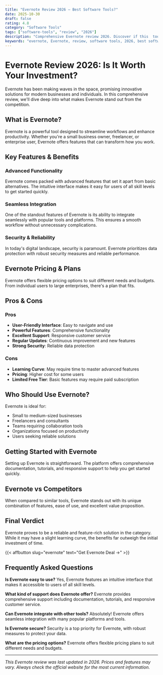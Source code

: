 ```yaml
---
title: "Evernote Review 2026 – Best Software Tools?"
date: 2025-10-30
draft: false
rating: 4.8
category: "Software Tools"
tags: ["software-tools", "review", "2026"]
description: "Comprehensive Evernote review 2026. Discover if this  tool is the best choice for your needs."
keywords: "evernote, Evernote, review, software tools, 2026, best software tools"
---
```


# Evernote Review 2026: Is It Worth Your Investment?

Evernote has been making waves in the  space, promising innovative solutions for modern businesses and individuals. In this comprehensive review, we'll dive deep into what makes Evernote stand out from the competition.

## What is Evernote?

Evernote is a powerful  tool designed to streamline workflows and enhance productivity. Whether you're a small business owner, freelancer, or enterprise user, Evernote offers features that can transform how you work.

## Key Features & Benefits

### Advanced Functionality
Evernote comes packed with advanced features that set it apart from basic alternatives. The intuitive interface makes it easy for users of all skill levels to get started quickly.

### Seamless Integration
One of the standout features of Evernote is its ability to integrate seamlessly with popular tools and platforms. This ensures a smooth workflow without unnecessary complications.

### Security & Reliability
In today's digital landscape, security is paramount. Evernote prioritizes data protection with robust security measures and reliable performance.

## Evernote Pricing & Plans

Evernote offers flexible pricing options to suit different needs and budgets. From individual users to large enterprises, there's a plan that fits.

## Pros & Cons

### Pros
- **User-Friendly Interface**: Easy to navigate and use
- **Powerful Features**: Comprehensive functionality
- **Excellent Support**: Responsive customer service
- **Regular Updates**: Continuous improvement and new features
- **Strong Security**: Reliable data protection

### Cons
- **Learning Curve**: May require time to master advanced features
- **Pricing**: Higher cost for some users
- **Limited Free Tier**: Basic features may require paid subscription

## Who Should Use Evernote?

Evernote is ideal for:
- Small to medium-sized businesses
- Freelancers and consultants
- Teams requiring collaboration tools
- Organizations focused on productivity
- Users seeking reliable  solutions

## Getting Started with Evernote

Setting up Evernote is straightforward. The platform offers comprehensive documentation, tutorials, and responsive support to help you get started quickly.

## Evernote vs Competitors

When compared to similar tools, Evernote stands out with its unique combination of features, ease of use, and excellent value proposition.

## Final Verdict

Evernote proves to be a reliable and feature-rich solution in the  category. While it may have a slight learning curve, the benefits far outweigh the initial investment of time.

{{< affbutton slug="evernote" text="Get Evernote Deal →" >}}

## Frequently Asked Questions

**Is Evernote easy to use?**
Yes, Evernote features an intuitive interface that makes it accessible to users of all skill levels.

**What kind of support does Evernote offer?**
Evernote provides comprehensive support including documentation, tutorials, and responsive customer service.

**Can Evernote integrate with other tools?**
Absolutely! Evernote offers seamless integration with many popular platforms and tools.

**Is Evernote secure?**
Security is a top priority for Evernote, with robust measures to protect your data.

**What are the pricing options?**
Evernote offers flexible pricing plans to suit different needs and budgets.

---

*This Evernote review was last updated in 2026. Prices and features may vary. Always check the official website for the most current information.*
